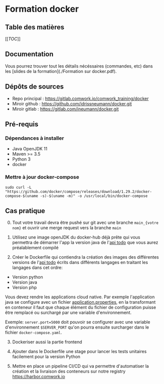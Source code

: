 # Formation docker

## Table des matières

[[_TOC_]]

## Documentation

Vous pourrez trouver tout les détails nécéssaires (commandes, etc) dans les [slides de la formation](./Formation sur docker.pdf).

## Dépôts de sources

* Repo principal : https://gitlab.comwork.io/comwork_training/docker
* Miroir github : https://github.com/idrissneumann/docker.git
* Miroir gitlab : https://gitlab.com/ineumann/docker.git

## Pré-requis

### Dépendances à installer

* Java OpenJDK 11
* Maven >= 3.5
* Python 3
* docker 

### Mettre à jour docker-compose

```shell
sudo curl -L "https://github.com/docker/compose/releases/download/1.29.2/docker-compose-$(uname -s)-$(uname -m)" -o /usr/local/bin/docker-compose
```

## Cas pratique

0. Tout votre travail devra être pushé sur git avec une branche `main_{votre nom}` et ouvrir une merge request vers la branche `main`

1. Utilisez une image openJDK du docker-hub déjà prête qui vous permettra de démarrer l'app la version java de l'[api todo](./todoapi) que vous aurez préalablement compilé

2. Créer le Dockerfile qui contiendra la création des images des différentes versions de l'[api todo](./todoapi) écrits dans différents langages en traitant les langages dans cet ordre:
  * Version python
  * Version java
  * Version php

Vous devez rendre les applications cloud native. Par exemple l'application java se configure avec un fichier [application.properties](todoapi/java/todo-api/src/main/resources/application.properties), en la transformant en conteneur il faut que chaque élément du fichier de configuration puisse être remplacé ou surchargé par une variable d'environnement.

Exemple: `server.port=5000` doit pouvoir se configurer avec une variable d'environnement `$SERVER_PORT` qu'on pourra ensuite surcharger dans le fichier `docker-compose.yaml`.

3. Dockeriser aussi la partie frontend

4. Ajouter dans le Dockerfile une stage pour lancer les tests unitaires facilement pour la version Python

5. Mettre en place un pipeline CI/CD qui va permettre d'automatiser la création et la livraison des conteneurs sur notre registry https://harbor.comwork.io

